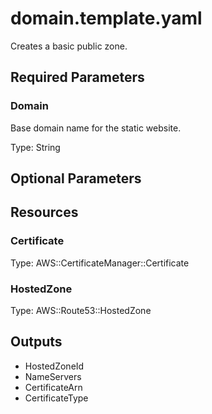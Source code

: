 # domain.template.yaml

Creates a basic public zone.

## Required Parameters

### Domain

Base domain name for the static website.

Type: String

## Optional Parameters

## Resources

### Certificate

Type: AWS::CertificateManager::Certificate

### HostedZone

Type: AWS::Route53::HostedZone

## Outputs

- HostedZoneId
- NameServers
- CertificateArn
- CertificateType